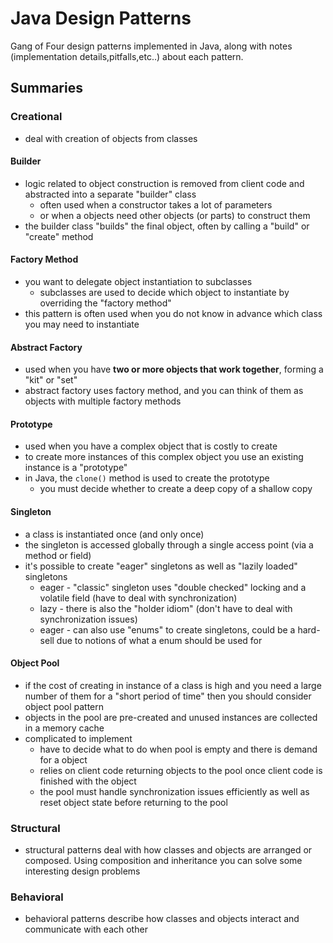 # Java Design Patterns
Gang of Four design patterns implemented in Java, along with notes (implementation details,pitfalls,etc..) 
about each pattern.

## Summaries
### Creational
* deal with creation of objects from classes

#### Builder
* logic related to object construction is removed from client code and abstracted into a separate "builder" class
    * often used when a constructor takes a lot of parameters
    * or when a objects need other objects (or parts) to construct them
* the builder class "builds" the final object, often by calling a "build" or "create" method
    
#### Factory Method
* you want to delegate object instantiation to subclasses
    * subclasses are used to decide which object to instantiate by overriding the "factory method"
* this pattern is often used when you do not know in advance which class you may need to instantiate

#### Abstract Factory
* used when you have **two or more objects that work together**, forming a "kit" or "set"
* abstract factory uses factory method, and you can think of them as objects with multiple factory methods

#### Prototype
* used when you have a complex object that is costly to create
* to create more instances of this complex object you use an existing instance is a "prototype"
* in Java, the ```clone()``` method is used to create the prototype
    * you must decide whether to create a deep copy of a shallow copy

#### Singleton
* a class is instantiated once (and only once)
* the singleton is accessed globally through a single access point (via a method or field)
* it's possible to create "eager" singletons as well as "lazily loaded" singletons
    * eager - "classic" singleton uses "double checked" locking and a volatile field (have to deal with synchronization)
    * lazy - there is also the "holder idiom" (don't have to deal with synchronization issues)
    * eager - can also use "enums" to create singletons, could be a hard-sell due to notions of what a enum should be used for
    
#### Object Pool
* if the cost of creating in instance of a class is high and you need a large number of them for a "short period of time"
then you should consider object pool pattern
* objects in the pool are pre-created and unused instances are collected in a memory cache
* complicated to implement
    * have to decide what to do when pool is empty and there is demand for a object
    * relies on client code returning objects to the pool once client code is finished with the object
    * the pool must handle synchronization issues efficiently as well as reset object state before returning to the pool
    
### Structural
* structural patterns deal with how classes and objects are arranged or composed. Using composition and inheritance 
you can solve some interesting design problems


### Behavioral
* behavioral patterns describe how classes and objects interact and communicate with each other

